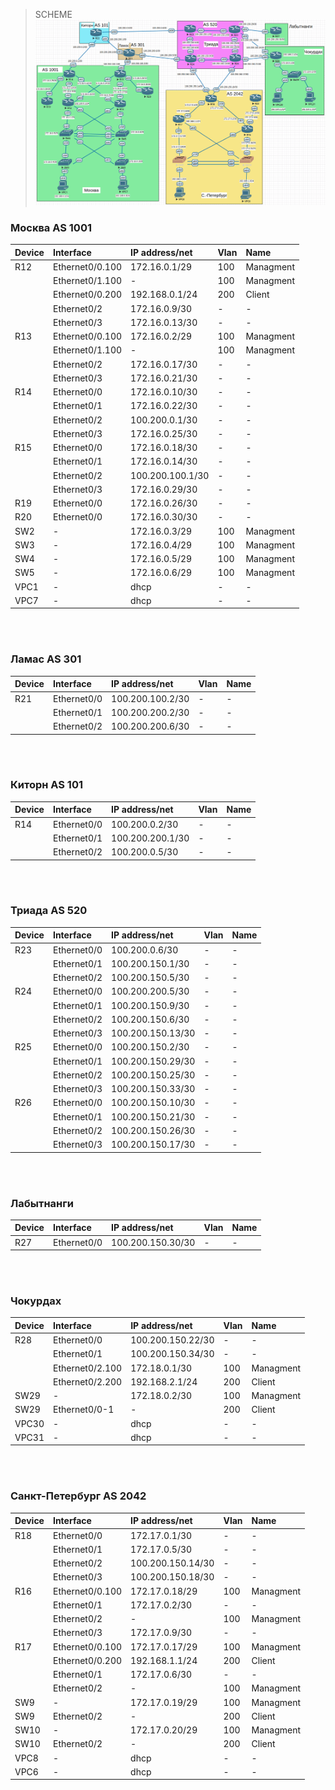 >SCHEME<br>
![](Lab4.png)<br>

### Москва AS 1001

|Device|Interface|IP address/net|Vlan|Name|
|:-|:-|:-|:-|:-|
|R12|Ethernet0/0.100|172.16.0.1/29|100|Managment|
||Ethernet0/1.100|-|100|Managment|
||Ethernet0/0.200|192.168.0.1/24|200|Client|
||Ethernet0/2|172.16.0.9/30|-|-|
||Ethernet0/3|172.16.0.13/30|-|-|
|R13|Ethernet0/0.100|172.16.0.2/29|100|Managment|
||Ethernet0/1.100|-|100|Managment|
||Ethernet0/2|172.16.0.17/30|-|-|
||Ethernet0/3|172.16.0.21/30|-|-|
|R14|Ethernet0/0|172.16.0.10/30|-|-|
||Ethernet0/1|172.16.0.22/30|-|-|
||Ethernet0/2|100.200.0.1/30|-|-|
||Ethernet0/3|172.16.0.25/30|-|-|
|R15|Ethernet0/0|172.16.0.18/30|-|-|
||Ethernet0/1|172.16.0.14/30|-|-|
||Ethernet0/2|100.200.100.1/30|-|-|
||Ethernet0/3|172.16.0.29/30|-|-|
|R19|Ethernet0/0|172.16.0.26/30|-|-|
|R20|Ethernet0/0|172.16.0.30/30|-|-|
|SW2|-|172.16.0.3/29|100|Managment|
|SW3|-|172.16.0.4/29|100|Managment|
|SW4|-|172.16.0.5/29|100|Managment|
|SW5|-|172.16.0.6/29|100|Managment|
|VPC1|-|dhcp|-|-|
|VPC7|-|dhcp|-|-|
<br>
<br>

### Ламас AS 301

|Device|Interface|IP address/net|Vlan|Name|
|:-|:-|:-|:-|:-|
|R21|Ethernet0/0|100.200.100.2/30|-|-|
||Ethernet0/1|100.200.200.2/30|-|-|
||Ethernet0/2|100.200.200.6/30|-|-|
<br>
<br>

### Киторн  AS 101

|Device|Interface|IP address/net|Vlan|Name|
|:-|:-|:-|:-|:-|
|R14|Ethernet0/0|100.200.0.2/30|-|-|
||Ethernet0/1|100.200.200.1/30|-|-|
||Ethernet0/2|100.200.0.5/30|-|-|
<br>
<br>

### Триада AS 520

|Device|Interface|IP address/net|Vlan|Name|
|:-|:-|:-|:-|:-|
|R23|Ethernet0/0|100.200.0.6/30|-|-|
||Ethernet0/1|100.200.150.1/30|-|-|
||Ethernet0/2|100.200.150.5/30|-|-|
|R24|Ethernet0/0|100.200.200.5/30|-|-|
||Ethernet0/1|100.200.150.9/30|-|-|
||Ethernet0/2|100.200.150.6/30|-|-|
||Ethernet0/3|100.200.150.13/30|-|-|
|R25|Ethernet0/0|100.200.150.2/30|-|-|
||Ethernet0/1|100.200.150.29/30|-|-|
||Ethernet0/2|100.200.150.25/30|-|-|
||Ethernet0/3|100.200.150.33/30|-|-|
|R26|Ethernet0/0|100.200.150.10/30|-|-|
||Ethernet0/1|100.200.150.21/30|-|-|
||Ethernet0/2|100.200.150.26/30|-|-|
||Ethernet0/3|100.200.150.17/30|-|-|
<br>
<br>

### Лабытнанги

|Device|Interface|IP address/net|Vlan|Name|
|:-|:-|:-|:-|:-|
|R27|Ethernet0/0|100.200.150.30/30|-|-|
<br>
<br>

### Чокурдах

|Device|Interface|IP address/net|Vlan|Name|
|:-|:-|:-|:-|:-|
|R28|Ethernet0/0|100.200.150.22/30|-|-|
||Ethernet0/1|100.200.150.34/30|-|-|
||Ethernet0/2.100|172.18.0.1/30|100|Managment|
||Ethernet0/2.200|192.168.2.1/24|200|Client|
|SW29|-|172.18.0.2/30|100|Managment|
|SW29|Ethernet0/0-1|-|200|Client|
|VPC30|-|dhcp|-|-|
|VPC31|-|dhcp|-|-|
<br>
<br>

### Санкт-Петербург AS 2042

|Device|Interface|IP address/net|Vlan|Name|
|:-|:-|:-|:-|:-|
|R18|Ethernet0/0|172.17.0.1/30|-|-|
||Ethernet0/1|172.17.0.5/30|-|-|
||Ethernet0/2|100.200.150.14/30|-|-|
||Ethernet0/3|100.200.150.18/30|-|-|
|R16|Ethernet0/0.100|172.17.0.18/29|100|Managment|
||Ethernet0/1|172.17.0.2/30|-|-|
||Ethernet0/2|-|100|Managment|
||Ethernet0/3|172.17.0.9/30|-|-|
|R17|Ethernet0/0.100|172.17.0.17/29|100|Managment|
||Ethernet0/0.200|192.168.1.1/24|200|Client|
||Ethernet0/1|172.17.0.6/30|-|-|
||Ethernet0/2|-|100|Managment|
|SW9|-|172.17.0.19/29|100|Managment|
|SW9|Ethernet0/2|-|200|Client|
|SW10|-|172.17.0.20/29|100|Managment|
|SW10|Ethernet0/2|-|200|Client|
|VPC8|-|dhcp|-|-|
|VPC6|-|dhcp|-|-|

